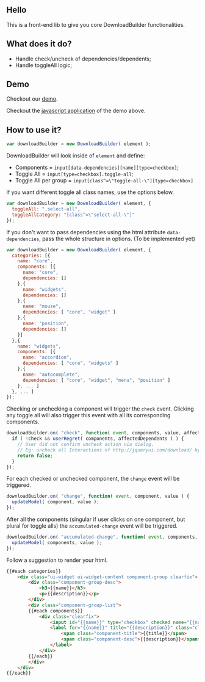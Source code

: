 ## Hello

This is a front-end lib to give you core DownloadBuilder functionalities.

## What does it do?
- Handle check/uncheck of dependencies/dependents;
- Handle toggleAll logic;

## Demo

Checkout our [demo](http://rxaviers.github.com/download-builder/download-builder/demo/).

Checkout the [javascript application](https://github.com/rxaviers/download-builder/blob/master/demo/app.js) of the demo above.

## How to use it?

```javascript
var downloadBuilder = new DownloadBuilder( element );
```

DownloadBuilder will look inside of `element` and define:
- Components = `input[data-dependencies][name][type=checkbox]`;
- Toggle All = `input[type=checkbox].toggle-all`;
- Toggle All per group = `input[class^=\"toggle-all-\"][type=checkbox]`

If you want different toggle all class names, use the options below.

```javascript
var downloadBuilder = new DownloadBuilder( element, {
  toggleAll: ".select-all",
  toggleAllCategory: "[class^=\"select-all-\"]"
});
```

If you don't want to pass dependencies using the html attribute `data-dependencies`, pass the whole structure in options. (To be implemented yet)

```javascript
var downloadBuilder = new DownloadBuilder( element, {
  categories: [{
    name: "core",
    components: [{
      name: "core",
      dependencies: []
    },{
      name: "widgets",
      dependencies: []
    },{
      name: "mouse",
      dependencies: [ "core", "widget" ]
    },{
      name: "position",
      dependencies: []
    }]
  },{
    name: "widgets",
    components: [{
      name: "accordion",
      dependencies: [ "core", "widgets" ]
    },{
      name: "autocomplete",
      dependencies: [ "core", "widget", "menu", "position" ]
    }, ... ]
  }, ... ]
});
```

Checking or unchecking a component will trigger the `check` event. Clicking any toggle all will also trigger this event with all its corresponding components.

```javascript
downloadBuilder.on( "check", function( event, components, value, affectedDependents ) {
  if ( !check && userRegret( components, affectedDependents ) ) {
    // User did not confirm uncheck action via dialog.
    // Eg: uncheck all Interactions of http://jqueryui.com/download/ by clicking its toggle all.
    return false;
  }
});
```

For each checked or unchecked component, the `change` event will be triggered.

```javascript
downloadBuilder.on( "change", function( event, component, value ) {
  updateModel( component, value );
});
```

After all the components (singular if user clicks on one component, but plural for toggle alls) the `accumulated-change` event will be triggered.

```javascript
downloadBuilder.on( "accumulated-change", function( event, components, value ) {
  updateModel( components, value );
});
```

Follow a suggestion to render your html.

```html
{{#each categories}}
	<div class="ui-widget ui-widget-content component-group clearfix">
		<div class="component-group-desc">
			<h3>{{name}}</h3>
			<p>{{description}}</p>
		</div>
		<div class="component-group-list">
		{{#each components}}
			<div class="clearfix">
				<input id="{{name}}" type="checkbox" checked name="{{name}}" class="ui-widget-content" data-dependencies="{{dependencies}}">
				<label for="{{name}}" title="{{description}}" class="clearfix">
					<span class="component-title">{{title}}</span>
					<span class="component-desc">{{description}}</span>
				</label>
			</div>
		{{/each}}
		</div>
	</div>
{{/each}}
```
